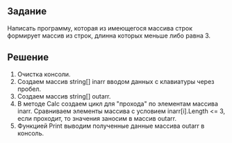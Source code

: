 ## Задание

Написать программу, которая из имеющегося массива строк формирует массив из строк, длинна которых меньше либо равна 3. 

## Решение

1. Очистка консоли.
2. Создаем массив string[] inarr вводом данных с клавиатуры через пробел.
3. Создаем массив string[] outarr.
4. В методе Calc создаем цикл для "прохода" по элементам массива inarr. Сравниваем элементы массива с условием inarr[i].Length <= 3, если проходит, то значения заносим в массив outarr.
5. Функцией Print выводим полученные данные массива outarr в консоль.
